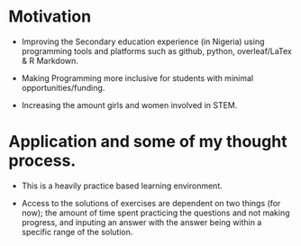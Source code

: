 # Motivation

* Improving the Secondary education experience (in Nigeria) using programming tools and platforms such as github, python, overleaf/LaTex & R Markdown.  

* Making Programming more inclusive for students with minimal opportunities/funding. 

* Increasing the amount girls and women involved in STEM.  


# Application and some of my thought process. 

* This is a heavily practice based learning environment. 

* Access to the solutions of exercises are dependent on two things (for now); the amount of time spent practicing the questions and not making progress, and inputing an answer with the answer being within a specific range of the solution.   
